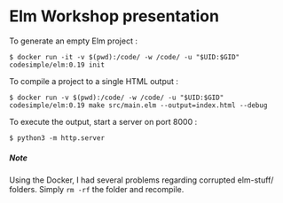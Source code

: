 # Elm Workshop presentation


To generate an empty Elm project :
```
$ docker run -it -v $(pwd):/code/ -w /code/ -u "$UID:$GID" codesimple/elm:0.19 init
```

To compile a project to a single HTML output :
```
$ docker run -v $(pwd):/code/ -w /code/ -u "$UID:$GID" codesimple/elm:0.19 make src/main.elm --output=index.html --debug
```

To execute the output, start a server on port 8000 :
```
$ python3 -m http.server
```

##### Note

Using the Docker, I had several problems regarding corrupted elm-stuff/ folders. Simply `rm -rf` the folder and recompile.
